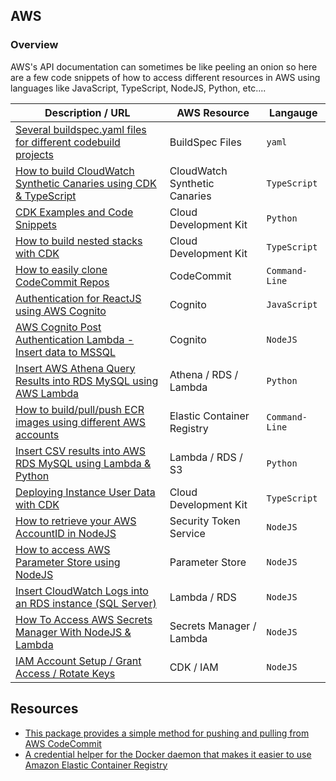 ## AWS

### Overview

AWS's API documentation can sometimes be like peeling an onion so here are a few code snippets of how to access different resources in AWS using languages like JavaScript, TypeScript, NodeJS, Python, etc....

| Description / URL                                                                                                                     | AWS Resource                  | Langauge       |
| ------------------------------------------------------------------------------------------------------------------------------------- | ----------------------------- | -------------- |
| [Several buildspec.yaml files for different codebuild projects](https://github.com/kaisewhite/BuildSpec)                              | BuildSpec Files               | `yaml`         |
| [How to build CloudWatch Synthetic Canaries using CDK & TypeScript](https://github.com/kaisewhite/CloudWatch-Synthetic-Canaries)      | CloudWatch Synthetic Canaries | `TypeScript`   |
| [CDK Examples and Code Snippets](https://github.com/kaisewhite/AWS-CDK-Examples)                                                      | Cloud Development Kit         | `Python`       |
| [How to build nested stacks with CDK](https://github.com/kaisewhite/CDK-Nested-Stacks)                                                | Cloud Development Kit         | `TypeScript`   |
| [How to easily clone CodeCommit Repos](https://github.com/kaisewhite/Easily-Clone-CodeCommit-Repos)                                   | CodeCommit                    | `Command-Line` |
| [Authentication for ReactJS using AWS Cognito](https://github.com/kaisewhite/Cognito-Authentication-With-ReactJS)                     | Cognito                       | `JavaScript`   |
| [AWS Cognito Post Authentication Lambda - Insert data to MSSQL](https://github.com/kaisewhite/AWS-Cognito-Post-Authentication-Lambda) | Cognito                       | `NodeJS`       |
| [Insert AWS Athena Query Results into RDS MySQL using AWS Lambda](https://github.com/kaisewhite/Upload-Athena-Query-Results-To-RDS)   | Athena / RDS / Lambda         | `Python`       |
| [How to build/pull/push ECR images using different AWS accounts](https://github.com/kaisewhite/Push-ECR-Images-To-Multiple-Accounts)  | Elastic Container Registry    | `Command-Line` |
| [Insert CSV results into AWS RDS MySQL using Lambda & Python](https://github.com/kaisewhite/Insert-CSV-from-S3-Into-MySQL)            | Lambda / RDS / S3             | `Python`       |
| [Deploying Instance User Data with CDK](https://github.com/kaisewhite/Deploying-EC2-UserData-With-CDK)                                | Cloud Development Kit         | `TypeScript`   |
| [How to retrieve your AWS AccountID in NodeJS](https://github.com/kaisewhite/Security-Token-Service-Example-With-NodeJS)              | Security Token Service        | `NodeJS`       |
| [How to access AWS Parameter Store using NodeJS](https://github.com/kaisewhite/Access-AWS-Parameter-Store-NodeJS)                     | Parameter Store               | `NodeJS`       |
| [Insert CloudWatch Logs into an RDS instance (SQL Server)](https://github.com/kaisewhite/Insert-CloudWatch-Logs-Into-RDS)             | Lambda / RDS                  | `NodeJS`       |
| [How To Access AWS Secrets Manager With NodeJS & Lambda](https://github.com/kaisewhite/AWS-Secrets-Manager-with-Node)                 | Secrets Manager / Lambda      | `NodeJS`       |
| [IAM Account Setup / Grant Access / Rotate Keys](https://github.com/kaisewhite/IAM-Account-Security-Setup)                            | CDK / IAM                     | `NodeJS`       |

## Resources

- [This package provides a simple method for pushing and pulling from AWS CodeCommit](https://github.com/aws/git-remote-codecommit)
- [A credential helper for the Docker daemon that makes it easier to use Amazon Elastic Container Registry](https://github.com/awslabs/amazon-ecr-credential-helper)
